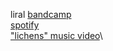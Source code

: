 liral
[bandcamp](https://liral.bandcamp.com/album/devoid-of-self)\
[spotify](https://open.spotify.com/album/2uNv5mFn7ogJfHfbUJjD5b)\
["lichens" music video](https://youtu.be/MdRMqaIRQzw)\
